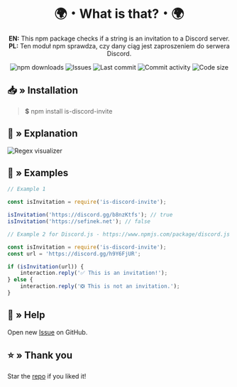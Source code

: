<div align="center">
    <h1>🌍・What is that?・🌍</h1>
    <p>
        <b>EN:</b> This npm package checks if a string is an invitation to a Discord server.<br>
        <b>PL:</b> Ten moduł npm sprawdza, czy dany ciąg jest zaproszeniem do serwera Discord.
    </p>
    <a href="https://www.npmjs.com/package/is-discord-invite" target="_blank" title="is-discord-invite - npm" style="text-decoration:none">
        <img src="https://img.shields.io/npm/dt/is-discord-invite.svg?maxAge=3600" alt="npm downloads">
        <img src="https://img.shields.io/github/issues/sefinek24/is-discord-invite" alt="Issues">
        <img src="https://img.shields.io/github/last-commit/sefinek24/is-discord-invite" alt="Last commit">
        <img src="https://img.shields.io/github/commit-activity/w/sefinek24/is-discord-invite" alt="Commit activity">
        <img src="https://img.shields.io/github/languages/code-size/sefinek24/is-discord-invite" alt="Code size">
    </a>
</div>

## 📥 » Installation
> **$** npm install is-discord-invite

## 🤔 » Explanation
<img src="https://cdn.sefinek.net/images/is-discord-invite.png" alt="Regex visualizer">

## 📄 » Examples
```js
// Example 1

const isInvitation = require('is-discord-invite');

isInvitation('https://discord.gg/b8nzKtfs'); // true
isInvitation('https://sefinek.net'); // false
```

```js
// Example 2 for Discord.js - https://www.npmjs.com/package/discord.js

const isInvitation = require('is-discord-invite');
const url = 'https://discord.gg/h9Y6FjUR';

if (isInvitation(url)) {
    interaction.reply('✅ This is an invitation!');
} else {
    interaction.reply('❎ This is not an invitation.');
}
```

## 🤝 » Help
Open new [Issue](https://github.com/sefinek24/is-discord-invite/issues/new) on GitHub.

## ⭐ » Thank you
Star the [repo](https://github.com/sefinek24/is-discord-invite) if you liked it!